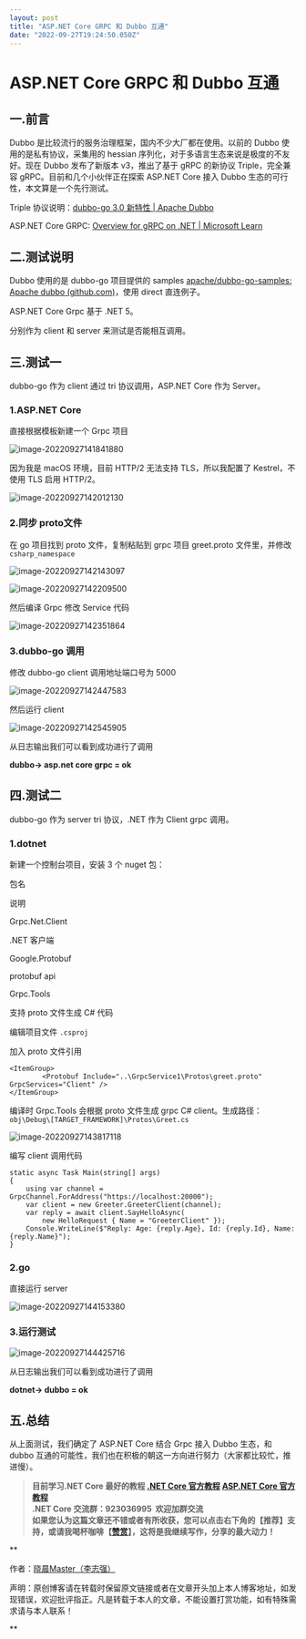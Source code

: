 ```yaml
---
layout: post
title: "ASP.NET Core GRPC 和 Dubbo 互通"
date: "2022-09-27T19:24:50.050Z"
---
```

ASP.NET Core GRPC 和 Dubbo 互通
============================

一.前言
----

Dubbo 是比较流行的服务治理框架，国内不少大厂都在使用。以前的 Dubbo 使用的是私有协议，采集用的 hessian 序列化，对于多语言生态来说是极度的不友好。现在 Dubbo 发布了新版本 v3，推出了基于 gRPC 的新协议 Triple，完全兼容 gRPC。目前和几个小伙伴正在探索 ASP.NET Core 接入 Dubbo 生态的可行性，本文算是一个先行测试。

Triple 协议说明：[dubbo-go 3.0 新特性 | Apache Dubbo](https://dubbo.apache.org/zh/docs3-v2/golang-sdk/concept/more/3.0_feature/)

ASP.NET Core GRPC: [Overview for gRPC on .NET | Microsoft Learn](https://learn.microsoft.com/en-us/aspnet/core/grpc/?view=aspnetcore-6.0)

二.测试说明
------

Dubbo 使用的是 dubbo-go 项目提供的 samples [apache/dubbo-go-samples: Apache dubbo (github.com)](https://github.com/apache/dubbo-go-samples)，使用 direct 直连例子。

ASP.NET Core Grpc 基于 .NET 5。

分别作为 client 和 server 来测试是否能相互调用。

三.测试一
-----

dubbo-go 作为 client 通过 tri 协议调用，ASP.NET Core 作为 Server。

### 1.ASP.NET Core

直接根据模板新建一个 Grpc 项目

![image-20220927141841880](https://img2022.cnblogs.com/blog/668104/202209/668104-20220927151954333-779866264.png)

因为我是 macOS 环境，目前 HTTP/2 无法支持 TLS，所以我配置了 Kestrel，不使用 TLS 启用 HTTP/2。

![image-20220927142012130](https://img2022.cnblogs.com/blog/668104/202209/668104-20220927151953904-537752012.png)

### 2.同步 proto文件

在 go 项目找到 proto 文件，复制粘贴到 grpc 项目 greet.proto 文件里，并修改 `csharp_namespace`

![image-20220927142143097](https://img2022.cnblogs.com/blog/668104/202209/668104-20220927151953408-1687003136.png)

![image-20220927142209500](https://img2022.cnblogs.com/blog/668104/202209/668104-20220927151952997-1154319517.png)

然后编译 Grpc 修改 Service 代码

![image-20220927142351864](https://img2022.cnblogs.com/blog/668104/202209/668104-20220927151952397-344159090.png)

### 3.dubbo-go 调用

修改 dubbo-go client 调用地址端口号为 5000

![image-20220927142447583](https://img2022.cnblogs.com/blog/668104/202209/668104-20220927151951792-375101056.png)

然后运行 client

![image-20220927142545905](https://img2022.cnblogs.com/blog/668104/202209/668104-20220927151951301-1541642819.png)

从日志输出我们可以看到成功进行了调用

**dubbo-> asp.net core grpc = ok**

四.测试二
-----

dubbo-go 作为 server tri 协议，.NET 作为 Client grpc 调用。

### 1.dotnet

新建一个控制台项目，安装 3 个 nuget 包：

包名

说明

Grpc.Net.Client

.NET 客户端

Google.Protobuf

protobuf api

Grpc.Tools

支持 proto 文件生成 C# 代码

编辑项目文件 `.csproj`

加入 proto 文件引用

    <ItemGroup>
            <Protobuf Include="..\GrpcService1\Protos\greet.proto" GrpcServices="Client" />
    </ItemGroup>
    

编译时 Grpc.Tools 会根据 proto 文件生成 grpc C# client。生成路径：`obj\Debug\[TARGET_FRAMEWORK]\Protos\Greet.cs`

![image-20220927143817118](https://img2022.cnblogs.com/blog/668104/202209/668104-20220927151950780-1627346199.png)

编写 client 调用代码

    static async Task Main(string[] args)
    {
        using var channel = GrpcChannel.ForAddress("https://localhost:20000");
        var client = new Greeter.GreeterClient(channel);
        var reply = await client.SayHelloAsync(
            new HelloRequest { Name = "GreeterClient" });
        Console.WriteLine($"Reply: Age: {reply.Age}, Id: {reply.Id}, Name: {reply.Name}");
    }
    

### 2.go

直接运行 server

![image-20220927144153380](https://img2022.cnblogs.com/blog/668104/202209/668104-20220927151949898-462758911.png)

### 3.运行测试

![image-20220927144425716](https://img2022.cnblogs.com/blog/668104/202209/668104-20220927151948086-1873872620.png)

从日志输出我们可以看到成功进行了调用

**dotnet-> dubbo = ok**

五.总结
----

从上面测试，我们确定了 ASP.NET Core 结合 Grpc 接入 Dubbo 生态，和 dubbo 互通的可能性，我们也在积极的朝这一方向进行努力（大家都比较忙，推进慢）。

> **目前学习.NET Core 最好的教程 [.NET Core 官方教程](https://docs.microsoft.com/zh-cn/dotnet/core/get-started/?WT.mc_id=DT-MVP-5003133) [ASP.NET Core 官方教程](https://docs.microsoft.com/zh-cn/aspnet/core/getting-started/?WT.mc_id=DT-MVP-5003133)**  
> **.NET Core 交流群：923036995  欢迎加群交流**  
> **如果您认为这篇文章还不错或者有所收获，您可以点击右下角的【推荐】支持，或请我喝杯咖啡【[赞赏](https://www.cnblogs.com/stulzq/gallery/image/244634.html)】，这将是我继续写作，分享的最大动力！**

**

作者：[晓晨Master（李志强）](http://www.cnblogs.com/stulzq)

声明：原创博客请在转载时保留原文链接或者在文章开头加上本人博客地址，如发现错误，欢迎批评指正。凡是转载于本人的文章，不能设置打赏功能，如有特殊需求请与本人联系！



**